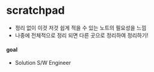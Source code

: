 # scratchpad

- 정리 없이 이것 저것 쉽게 적을 수 있는 노트의 필요성을 느낌
- 나중에 전체적으로 정리 되면 다른 곳으로 정리하여 정리하기!

#### goal
- Solution S/W Engineer